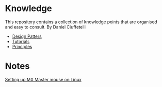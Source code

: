 # Knowledge

This repository contains a collection of knowledge points that are organised and easy to consult.
By Daniel Ciuffetelli

- [Design Patters](/Design%20Patters//README.md)
- [Tutorials](/Tutorials/README.md)
- [Principles](/Principles/README.md)

# Notes

[Setting up MX Master mouse on Linux](https://michael-verschoof.medium.com/setting-up-mx-master-mouse-on-linux-aae0e2ce3962)
